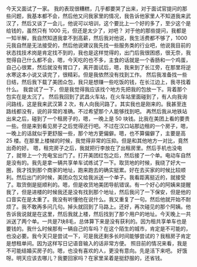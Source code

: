 今天又面试了一家。
我的表现很糟糕，几乎都要哭了出来，对于面试官提问的那些问题，我基本都不会，然后他又问我家里的情况，我告诉他家里人不知道我来武汉了，然后又谈了一会儿，他说可以培训，这个要比上一个好的多了，至少这个是给钱的，虽然只有 1000 元，但还是太少了，对吧？
对于他的那些提问，我都是一知半解，我自然知道我拿不到高薪，然后我对他说，我生活费都不够了，1000 元我自然是无法接受的，然后他说建议我先找一些服务类的行业吧，他说我目前的状态找技术岗是肯定找不到的，我也是这样觉得的，出门后我很困惑，很无奈，我觉得自己什么都不会，嗯，今天吃的也不多，主食的话就是一个香肠和一个鸡蛋，自己心很累，然后就没有胃口了，离开面试后，嗯，我来到了长江旁，在那里将逆水寒这本小说又读完了，很精彩。但是我依然没有找到工作。
然后我准备找一些日结，然后我下载了美团众包，我只是想赚一些吃饭的钱，在长江边上，我寻找着什么。
我尝试了一下，但是我觉得我应该找个地方先把我的包放一下。背着那个包实在是太沉了。
然后我回到了武昌火车站，在火车站里面碰到了，有人向我询问路线，这是我来武汉第 2 次，有人向我问路了。其实我也是刚来的。我甚至连路线都没有，说的非常的准确。不过希望那个人能够找到吧。
再然后我从地铁站出来之后，碰到了一个租房子的，嗯，一晚上是 50 块钱。比我在美团上看的要贵一些。但是来到看见房子之后觉得还行吧。不过在汉口站那边租的一个房子，嗯，一晚上的话就似乎更舒服一些，那个地方更偏僻。嗯，也不算偏僻了，主要是高 25 楼。在那里上楼梯的时候，我觉得非常的压抑。但是和其他地方一对比，竟然出奇的好。
嗯，租完房子之后，我就把行李放在了出租房里。然后手机也没电了，就带上一个充电宝出门了。打开美团红包之后，然后接了一个单。电动车自然是没有的。我先是拿一辆共享单车试练试了一下。取货地的时候，我绕了好大一圈，我才找到那个商家的地址，跑来跑去的确实挺累。好在去买家的时候比较顺利。然后出门的时候，美团众包又给我派送一个单子。我看距离挺近的，就接受了。取货倒是挺顺利的。嗯，但是收货地美团导航错误。有一个好心的阿姨来提醒我了，但是进楼的时候我还是没有找到那个地址，然后我问了一下保安，但是他的口音实在是太重了。我没有听懂他在说什么。我又重复了一句。然后他就开始不耐烦了。我不敢再多问几句。掉头就回到了马路上。还好，再次碰见的那个阿姨。他告诉我说就是在这里，然后我就上楼，然后找到了那个用户的地址。今天晚上一共派送了两个单。一共是7块8毛，总体算下来是没有获利的。因为租共享单车也是要钱的。我什么时候那有一辆自己的车吗？在这个陌生的城市，肯定是不可能的，也没必要。我今天只是尝试一下，可是我还剩多长时间能够尝试的？我租房子肯定是想租单间。因为这样写日记语音输入的话非常方便。
照目前的情况来看，我是不可能结婚买房子的。嗯，也没有喜欢的人，更没有意向。先是活下来吧。
好饿呀。明天应该去哪儿？我要回家吗？在家里呆着是挺舒服的，还省钱。